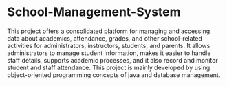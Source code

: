 # School-Management-System
This project offers a consolidated platform for managing and accessing data about academics, attendance, grades, and other school-related activities for administrators, instructors, students, and parents. It allows administrators to manage student information, makes it easier to handle staff details, supports academic processes, and it also  record and monitor student and staff attendance. This project is mainly developed by using object-oriented programming concepts of java and database management.
